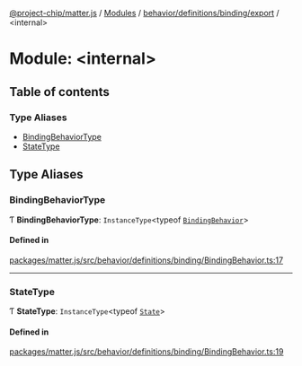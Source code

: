 [@project-chip/matter.js](../README.md) / [Modules](../modules.md) / [behavior/definitions/binding/export](behavior_definitions_binding_export.md) / \<internal\>

# Module: \<internal\>

## Table of contents

### Type Aliases

- [BindingBehaviorType](behavior_definitions_binding_export._internal_.md#bindingbehaviortype)
- [StateType](behavior_definitions_binding_export._internal_.md#statetype)

## Type Aliases

### BindingBehaviorType

Ƭ **BindingBehaviorType**: `InstanceType`\<typeof [`BindingBehavior`](behavior_definitions_binding_export.md#bindingbehavior)\>

#### Defined in

[packages/matter.js/src/behavior/definitions/binding/BindingBehavior.ts:17](https://github.com/project-chip/matter.js/blob/6d3b6a5d957d88a9231d6ecab4bb41f8133112be/packages/matter.js/src/behavior/definitions/binding/BindingBehavior.ts#L17)

___

### StateType

Ƭ **StateType**: `InstanceType`\<typeof [`State`](../classes/behavior_definitions_binding_export.BindingServer.md#state-1)\>

#### Defined in

[packages/matter.js/src/behavior/definitions/binding/BindingBehavior.ts:19](https://github.com/project-chip/matter.js/blob/6d3b6a5d957d88a9231d6ecab4bb41f8133112be/packages/matter.js/src/behavior/definitions/binding/BindingBehavior.ts#L19)
